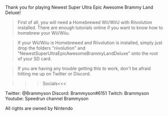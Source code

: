 Thank you for playing Newest Super Ultra Epic Awesome Brammy Land Deluxe!

> First of all, you will need a Homebrewed Wii/WiiU with Riivolution installed. There are enough
tutorials online if you want to know how to homebrew your Wii/Wiiu.

> If your Wii/Wiiu is Homebrewed and Riivolution is installed, simply just drop the folders
"riivolution" and "NewestSuperUltraEpicAwesomeBrammyLandDeluxe" onto the root of your SD card.

> If you are having any trouble getting this to work, don't be afraid hitting me up on Twitter
or Discord.



>>>Socials<<<

Twitter: @Brammyson
Discord: Brammyson#6151
Twitch: Brammyson
Youtube: Speedrun channel Brammyson







All rights are owned by Nintendo
